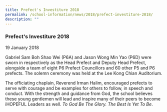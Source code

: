 ```yaml
---
title: Prefect's Investiture 2018
permalink: /school-information/news/2018/prefect-investiture-2018/
description: ""
---
```

### **Prefect's Investiture 2018**
19 January 2018

Gabriel Sam Boh Shao Wei (P6A) and Jason Wong Min Yao (P6D) were sworn in respectively as the Head Prefect and Deputy Head Prefect, alongside a team of eight P6 Prefect Councillors and 60 other P5 and P6 prefects. The solemn ceremony was held at the Lee Kong Chian Auditorium.

The officiating chaplain, Reverend Irman Halim, encouraged prefects to serve with courage and be examples for others to follow, in speech and conduct. With the strength and guidance from God, the school believes these young gentlemen will lead and inspire many of their peers to become iHOPEFUL Leaders as well. _To God Be The Glory. The Best Is Yet To Be_.